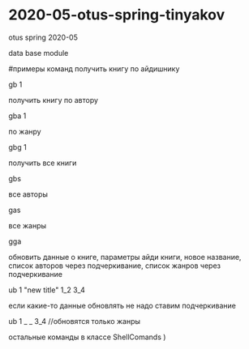 # 2020-05-otus-spring-tinyakov
otus spring 2020-05

data base module

#примеры команд
получить книгу по айдишнику 

gb 1

получить книгу по автору

gba 1

по жанру 

gbg 1

получить все книги

gbs

все авторы

gas

все жанры

gga

обновить данные о книге, параметры айди книги, новое название, список авторов через подчеркивание, список жанров через подчеркивание

ub 1 "new title" 1_2 3_4

если какие-то данные обновлять не надо ставим подчеркивание

ub 1 _ _ 3_4   //обновятся только жанры 

остальные команды в классе ShellComands )
